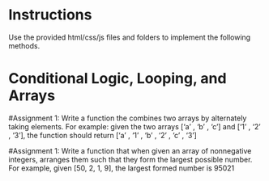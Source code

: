 # Instructions
Use the provided html/css/js files and folders to implement the following methods.

# Conditional Logic, Looping, and Arrays

#Assignment 1:
Write a function the combines two arrays by alternately taking elements. For example: given the two arrays [‘a’ , ‘b’ , ‘c’] and [‘1’ , ‘2’ , ‘3’], the function should return [‘a’ , ‘1’ , ‘b’ ,  ‘2’ , ‘c’ , ‘3’]


#Assignment 1:
Write a function that when given an array of nonnegative integers, arranges them such that they form the largest possible number. For example, given
[50, 2, 1, 9], the largest formed number is 95021